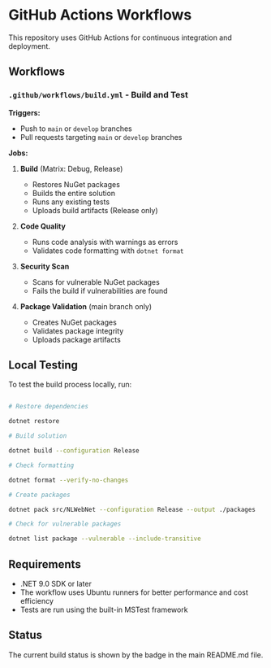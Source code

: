 # GitHub Actions Workflows

This repository uses GitHub Actions for continuous integration and deployment.

## Workflows

### `.github/workflows/build.yml` - Build and Test

**Triggers:**

- Push to `main` or `develop` branches
- Pull requests targeting `main` or `develop` branches

**Jobs:**

1. **Build** (Matrix: Debug, Release)

   - Restores NuGet packages
   - Builds the entire solution
   - Runs any existing tests
   - Uploads build artifacts (Release only)
1. **Code Quality**

   - Runs code analysis with warnings as errors
   - Validates code formatting with `dotnet format`
1. **Security Scan**

   - Scans for vulnerable NuGet packages
   - Fails the build if vulnerabilities are found
1. **Package Validation** (main branch only)

   - Creates NuGet packages
   - Validates package integrity
   - Uploads package artifacts

## Local Testing

To test the build process locally, run:

```bash

# Restore dependencies

dotnet restore

# Build solution

dotnet build --configuration Release

# Check formatting

dotnet format --verify-no-changes

# Create packages

dotnet pack src/NLWebNet --configuration Release --output ./packages

# Check for vulnerable packages

dotnet list package --vulnerable --include-transitive
```

## Requirements

- .NET 9.0 SDK or later
- The workflow uses Ubuntu runners for better performance and cost efficiency
- Tests are run using the built-in MSTest framework

## Status

The current build status is shown by the badge in the main README.md file.
